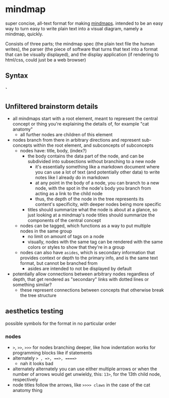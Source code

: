 # mindmap

super concise, all-text format for making [mindmaps](https://en.wikipedia.org/wiki/Mind_map). intended to be an easy way to turn easy to write plain text into a visual diagram, namely a mindmap, quickly.

Consists of three parts; the mindmap spec (the plain text file the human writes), the parser (the piece of software that turns that text into a format that can be visually displayed), and the display application (if rendering to html/css, could just be a web browser)

## Syntax



### `



## Unfiltered brainstorm details

- all mindmaps start with a root element, meant to represent the central concept or thing you're explaining the details of, for example "cat anatomy"
  - all further nodes are children of this element
- nodes branch from there in arbitrary directions and represent sub-concepts within the root element, and subconcepts of subconcepts 
  - nodes have: title, body, (index?)
    - the body contains the data part of the node, and can be subdivided into subsections without branching to a new node
      - it's essentially something like a markdown document where you can use a lot of text (and potentially other data) to write notes like I already do in markdown
      - at any point in the body of a node, you can branch to a new node, with the spot in the node's body you branch from acting as a link to the child node
      - thus, the depth of the node in the tree represents its content's specificity, with deeper nodes being more specific
    - titles should summarize what the node is about at a glance, so just looking at a mindmap's node titles should summarize the components of the central concept
  - nodes can be tagged, which functions as a way to put multiple nodes in the same group
    - no limit on amount of tags on a node
    - visually, nodes with the same tag can be rendered with the same colors or styles to show that they're in a group
  - nodes can also have `asides`, which is secondary information that provides context or depth to the primary info, and is the same text format, but cannot be branched from
    - asides are intended to not be displayed by default
- potentially allow connections between arbitrary nodes regardless of depth, that get rendered as "secondary" links with dotted lines or something similar?
  - these represent connections between concepts that otherwise break the tree structure
  
## aesthetics testing

possible symbols for the format in no particular order

### nodes
- `>`, `>>`, `>>>` for nodes branching deeper, like how indentation works for programming blocks like if statements
- alternately `> , =>, ==>, ====>`
  - nah it looks bad
- alternately alternately you can use either multiple arrows or when the number of arrows would get unwieldy, this: `13>`, for the 13th child node, respectively
- node titles follow the arrows, like `>>>> claws` in the case of the cat anatomy thing
